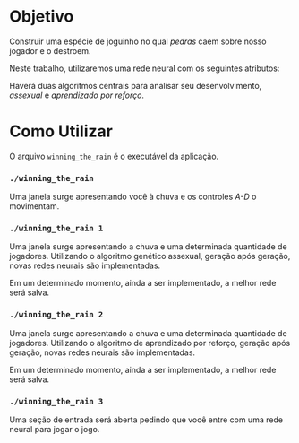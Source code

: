 # Objetivo

Construir uma espécie de joguinho no qual _pedras_ caem sobre nosso jogador e o destroem.

Neste trabalho, utilizaremos uma rede neural com os seguintes atributos:

Haverá duas algoritmos centrais para analisar seu desenvolvimento, _assexual_ e _aprendizado por reforço_.

# Como Utilizar

O arquivo `winning_the_rain` é o executável da aplicação.

### `./winning_the_rain`

Uma janela surge apresentando você à chuva e os controles _A-D_ o movimentam.

### `./winning_the_rain 1`

Uma janela surge apresentando a chuva e uma determinada quantidade de jogadores. 
Utilizando o algoritmo genético assexual, geração após geração, novas redes neurais são implementadas.

Em um determinado momento, ainda a ser implementado, a melhor rede será salva.

### `./winning_the_rain 2`

Uma janela surge apresentando a chuva e uma determinada quantidade de jogadores. 
Utilizando o algoritmo de aprendizado por reforço, geração após geração, novas redes neurais são implementadas.

Em um determinado momento, ainda a ser implementado, a melhor rede será salva.

### `./winning_the_rain 3`

Uma seção de entrada será aberta pedindo que você entre com uma rede neural para jogar o jogo.
